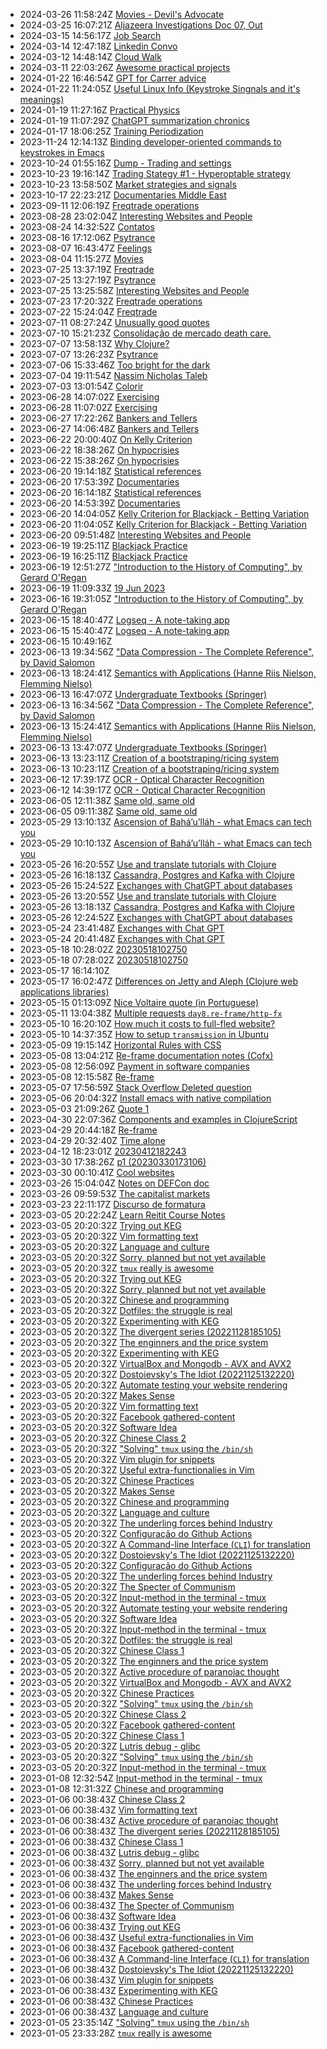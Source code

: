 * 2024-03-26 11:58:24Z [Movies - Devil's Advocate](../113)
* 2024-03-25 16:07:21Z [Aljazeera Investigations Doc 07, Out](../112)
* 2024-03-15 14:56:17Z [Job Search](../111)
* 2024-03-14 12:47:18Z [Linkedin Convo](../110)
* 2024-03-12 14:48:14Z [Cloud Walk ](../109)
* 2024-03-11 22:03:26Z [Awesome practical projects](../108)
* 2024-01-22 16:46:54Z [GPT for Carrer advice](../107)
* 2024-01-22 11:24:05Z [Useful Linux Info (Keystroke Singnals and it's meanings)](../106)
* 2024-01-19 11:27:16Z [Practical Physics](../105)
* 2024-01-19 11:07:29Z [ChatGPT summarization chronics](../104)
* 2024-01-17 18:06:25Z [Training Periodization](../103)
* 2023-11-24 12:14:13Z [Binding developer-oriented commands to keystrokes in Emacs](../102)
* 2023-10-24 01:55:16Z [Dump - Trading and settings](../101)
* 2023-10-23 19:16:14Z [Trading Stategy #1 - Hyperoptable strategy](../100)
* 2023-10-23 13:58:50Z [Market strategies and signals](../99)
* 2023-10-17 22:23:21Z [Documentaries Middle East](../98)
* 2023-09-11 12:06:19Z [Freqtrade operations](../92)
* 2023-08-28 23:02:04Z [Interesting Websites and People](../58)
* 2023-08-24 14:32:52Z [Contatos](../96)
* 2023-08-16 17:12:06Z [Psytrance ](../74)
* 2023-08-07 16:43:47Z [Feelings](../94)
* 2023-08-04 11:15:27Z [Movies](../93)
* 2023-07-25 13:37:19Z [Freqtrade](../91)
* 2023-07-25 13:27:19Z [Psytrance ](../74)
* 2023-07-25 13:25:58Z [Interesting Websites and People](../58)
* 2023-07-23 17:20:32Z [Freqtrade operations](../92)
* 2023-07-22 15:24:04Z [Freqtrade](../91)
* 2023-07-11 08:27:24Z [Unusually good quotes](../88)
* 2023-07-10 15:21:23Z [Consolidação de mercado death care.](../87)
* 2023-07-07 13:58:13Z [Why Clojure?](../86)
* 2023-07-07 13:26:23Z [Psytrance ](../74)
* 2023-07-06 15:33:46Z [Too bright for the dark](../85)
* 2023-07-04 19:11:54Z [Nassim Nicholas Taleb](../84)
* 2023-07-03 13:01:54Z [Colorir](../83)
* 2023-06-28 14:07:02Z [Exercising](../82)
* 2023-06-28 11:07:02Z [Exercising](../82)
* 2023-06-27 17:22:26Z [Bankers and Tellers](../81)
* 2023-06-27 14:06:48Z [Bankers and Tellers](../81)
* 2023-06-22 20:00:40Z [On Kelly Criterion](../80)
* 2023-06-22 18:38:26Z [On hypocrisies](../79)
* 2023-06-22 15:38:26Z [On hypocrisies](../79)
* 2023-06-20 19:14:18Z [Statistical references](../78)
* 2023-06-20 17:53:39Z [Documentaries](../77)
* 2023-06-20 16:14:18Z [Statistical references](../78)
* 2023-06-20 14:53:39Z [Documentaries](../77)
* 2023-06-20 14:04:05Z [Kelly Criterion for Blackjack - Betting Variation](../76)
* 2023-06-20 11:04:05Z [Kelly Criterion for Blackjack - Betting Variation](../76)
* 2023-06-20 09:51:48Z [Interesting Websites and People](../58)
* 2023-06-19 19:25:11Z [Blackjack Practice](../75)
* 2023-06-19 16:25:11Z [Blackjack Practice](../75)
* 2023-06-19 12:51:27Z ["Introduction to the History of Computing", by Gerard O'Regan](../73)
* 2023-06-19 11:09:33Z [19 Jun 2023](../74)
* 2023-06-16 19:31:05Z ["Introduction to the History of Computing", by Gerard O'Regan](../73)
* 2023-06-15 18:40:47Z [Logseq - A note-taking app](../72)
* 2023-06-15 15:40:47Z [Logseq - A note-taking app](../72)
* 2023-06-15 10:49:16Z [](../71)
* 2023-06-13 19:34:56Z ["Data Compression - The Complete Reference", by David Salomon](../70)
* 2023-06-13 18:24:41Z [Semantics with Applications (Hanne Riis Nielson, Flemming Nielso)](../69)
* 2023-06-13 16:47:07Z [Undergraduate Textbooks (Springer)](../68)
* 2023-06-13 16:34:56Z ["Data Compression - The Complete Reference", by David Salomon](../70)
* 2023-06-13 15:24:41Z [Semantics with Applications (Hanne Riis Nielson, Flemming Nielso)](../69)
* 2023-06-13 13:47:07Z [Undergraduate Textbooks (Springer)](../68)
* 2023-06-13 13:23:11Z [Creation of a bootstraping/ricing system](../67)
* 2023-06-13 10:23:11Z [Creation of a bootstraping/ricing system](../67)
* 2023-06-12 17:39:17Z [OCR - Optical Character Recognition](../66)
* 2023-06-12 14:39:17Z [OCR - Optical Character Recognition](../66)
* 2023-06-05 12:11:38Z [Same old, same old](../64)
* 2023-06-05 09:11:38Z [Same old, same old](../64)
* 2023-05-29 13:10:13Z [Ascension of Bahá’u’lláh - what Emacs can tech you](../63)
* 2023-05-29 10:10:13Z [Ascension of Bahá’u’lláh - what Emacs can tech you](../63)
* 2023-05-26 16:20:55Z [Use and translate tutorials with Clojure](../62)
* 2023-05-26 16:18:13Z [Cassandra, Postgres and Kafka with Clojure](../61)
* 2023-05-26 15:24:52Z [Exchanges with ChatGPT about databases](../60)
* 2023-05-26 13:20:55Z [Use and translate tutorials with Clojure](../62)
* 2023-05-26 13:18:13Z [Cassandra, Postgres and Kafka with Clojure](../61)
* 2023-05-26 12:24:52Z [Exchanges with ChatGPT about databases](../60)
* 2023-05-24 23:41:48Z [Exchanges with Chat GPT](../59)
* 2023-05-24 20:41:48Z [Exchanges with Chat GPT](../59)
* 2023-05-18 10:28:02Z [20230518102750](../57)
* 2023-05-18 07:28:02Z [20230518102750](../57)
* 2023-05-17 16:14:10Z [](../56)
* 2023-05-17 16:02:47Z [Differences on Jetty and Aleph (Clojure web applications libraries)](../55)
* 2023-05-15 01:13:09Z [Nice Voltaire quote (in Portuguese)](../54)
* 2023-05-11 13:04:38Z [Multiple requests `day8.re-frame/http-fx`](../53)
* 2023-05-10 16:20:10Z [How much it costs to full-fled website?](../52)
* 2023-05-10 14:37:35Z [How to setup `transmission` in Ubuntu](../51)
* 2023-05-09 19:15:14Z [Horizontal Rules with CSS](../50)
* 2023-05-08 13:04:21Z [Re-frame documentation notes (Cofx)](../49)
* 2023-05-08 12:56:09Z [Payment in software companies](../48)
* 2023-05-08 12:15:58Z [Re-frame](../47)
* 2023-05-07 17:56:59Z [Stack Overflow Deleted question](../46)
* 2023-05-06 20:04:32Z [Install emacs with native compilation](../45)
* 2023-05-03 21:09:26Z [Quote 1](../43)
* 2023-04-30 22:07:36Z [Components and examples in ClojureScript](../42)
* 2023-04-29 20:44:18Z [Re-frame](../41)
* 2023-04-29 20:32:40Z [Time alone](../40)
* 2023-04-12 18:23:01Z [20230412182243](../39)
* 2023-03-30 17:38:26Z [p1 (20230330173106)](../38)
* 2023-03-30 00:10:41Z [Cool websites](../37)
* 2023-03-26 15:04:04Z [Notes on DEFCon doc](../35)
* 2023-03-26 09:59:53Z [The capitalist markets](../34)
* 2023-03-23 22:11:17Z [Discurso de formatura](../33)
* 2023-03-05 20:22:24Z [Learn Reitit Course Notes](../32)
* 2023-03-05 20:20:32Z [Trying out KEG](../1)
* 2023-03-05 20:20:32Z [Vim formatting text](../7)
* 2023-03-05 20:20:32Z [Language and culture](../21)
* 2023-03-05 20:20:32Z [Sorry, planned but not yet available](../0)
* 2023-03-05 20:20:32Z [`tmux` really is awesome](../10)
* 2023-03-05 20:20:32Z [Trying out KEG](../1)
* 2023-03-05 20:20:32Z [Sorry, planned but not yet available](../0)
* 2023-03-05 20:20:32Z [Chinese and programming](../19)
* 2023-03-05 20:20:32Z [Dotfiles: the struggle is real](../28)
* 2023-03-05 20:20:32Z [Experimenting with KEG](../5)
* 2023-03-05 20:20:32Z [The divergent series (20221128185105)](../9)
* 2023-03-05 20:20:32Z [The enginners and the price system](../4)
* 2023-03-05 20:20:32Z [Experimenting with KEG](../5)
* 2023-03-05 20:20:32Z [VirtualBox and Mongodb - AVX and AVX2](../31)
* 2023-03-05 20:20:32Z [Dostoievsky's The Idiot (20221125132220)](../3)
* 2023-03-05 20:20:32Z [Automate testing your website rendering](../29)
* 2023-03-05 20:20:32Z [Makes Sense](../2)
* 2023-03-05 20:20:32Z [Vim formatting text](../7)
* 2023-03-05 20:20:32Z [Facebook gathered-content](../6)
* 2023-03-05 20:20:32Z [Software Idea](../26)
* 2023-03-05 20:20:32Z [Chinese Class 2](../25)
* 2023-03-05 20:20:32Z ["Solving" `tmux` using the `/bin/sh`](../24)
* 2023-03-05 20:20:32Z [Vim plugin for snippets](../13)
* 2023-03-05 20:20:32Z [Useful extra-functionalies in Vim](../12)
* 2023-03-05 20:20:32Z [Chinese Practices](../20)
* 2023-03-05 20:20:32Z [Makes Sense](../2)
* 2023-03-05 20:20:32Z [Chinese and programming](../19)
* 2023-03-05 20:20:32Z [Language and culture](../21)
* 2023-03-05 20:20:32Z [The underling forces behind Industry](../8)
* 2023-03-05 20:20:32Z [Configuração do Github Actions](../27)
* 2023-03-05 20:20:32Z [A Command-line Interface (`CLI`) for translation](../16)
* 2023-03-05 20:20:32Z [Dostoievsky's The Idiot (20221125132220)](../3)
* 2023-03-05 20:20:32Z [Configuração do Github Actions](../27)
* 2023-03-05 20:20:32Z [The underling forces behind Industry](../8)
* 2023-03-05 20:20:32Z [The Specter of Communism](../11)
* 2023-03-05 20:20:32Z [Input-method in the terminal - tmux](../17)
* 2023-03-05 20:20:32Z [Automate testing your website rendering](../29)
* 2023-03-05 20:20:32Z [Software Idea](../26)
* 2023-03-05 20:20:32Z [Input-method in the terminal - tmux](../17)
* 2023-03-05 20:20:32Z [Dotfiles: the struggle is real](../28)
* 2023-03-05 20:20:32Z [Chinese Class 1](../22)
* 2023-03-05 20:20:32Z [The enginners and the price system](../4)
* 2023-03-05 20:20:32Z [Active procedure of paranoiac thought ](../15)
* 2023-03-05 20:20:32Z [VirtualBox and Mongodb - AVX and AVX2](../31)
* 2023-03-05 20:20:32Z [Chinese Practices](../20)
* 2023-03-05 20:20:32Z ["Solving" `tmux` using the `/bin/sh`](../24)
* 2023-03-05 20:20:32Z [Chinese Class 2](../25)
* 2023-03-05 20:20:32Z [Facebook gathered-content](../6)
* 2023-03-05 20:20:32Z [Chinese Class 1](../22)
* 2023-03-05 20:20:32Z [Lutris debug - glibc](../18)
* 2023-03-05 20:20:32Z ["Solving" `tmux` using the `/bin/sh`](../24)
* 2023-03-05 20:20:32Z [Input-method in the terminal - tmux](../17)
* 2023-01-08 12:32:54Z [Input-method in the terminal - tmux](../17)
* 2023-01-08 12:31:32Z [Chinese and programming](../19)
* 2023-01-06 00:38:43Z [Chinese Class 2](../25)
* 2023-01-06 00:38:43Z [Vim formatting text](../7)
* 2023-01-06 00:38:43Z [Active procedure of paranoiac thought ](../15)
* 2023-01-06 00:38:43Z [The divergent series (20221128185105)](../9)
* 2023-01-06 00:38:43Z [Chinese Class 1](../22)
* 2023-01-06 00:38:43Z [Lutris debug - glibc](../18)
* 2023-01-06 00:38:43Z [Sorry, planned but not yet available](../0)
* 2023-01-06 00:38:43Z [The enginners and the price system](../4)
* 2023-01-06 00:38:43Z [The underling forces behind Industry](../8)
* 2023-01-06 00:38:43Z [Makes Sense](../2)
* 2023-01-06 00:38:43Z [The Specter of Communism](../11)
* 2023-01-06 00:38:43Z [Software Idea](../26)
* 2023-01-06 00:38:43Z [Trying out KEG](../1)
* 2023-01-06 00:38:43Z [Useful extra-functionalies in Vim](../12)
* 2023-01-06 00:38:43Z [Facebook gathered-content](../6)
* 2023-01-06 00:38:43Z [A Command-line Interface (`CLI`) for translation](../16)
* 2023-01-06 00:38:43Z [Dostoievsky's The Idiot (20221125132220)](../3)
* 2023-01-06 00:38:43Z [Vim plugin for snippets](../13)
* 2023-01-06 00:38:43Z [Experimenting with KEG](../5)
* 2023-01-06 00:38:43Z [Chinese Practices](../20)
* 2023-01-06 00:38:43Z [Language and culture](../21)
* 2023-01-05 23:35:14Z ["Solving" `tmux` using the `/bin/sh`](../24)
* 2023-01-05 23:33:28Z [`tmux` really is awesome](../10)
